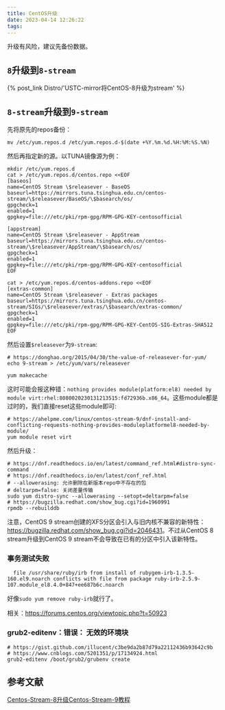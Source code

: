 ```yaml
---
title: CentOS升级
date: 2023-04-14 12:26:22
tags:
---
```


升级有风险，建议先备份数据。

## `8`升级到`8-stream`

{% post_link Distro/'USTC-mirror将CentOS-8升级为stream' %}

## `8-stream`升级到`9-stream`

先将原先的repos备份：

```shell
mv /etc/yum.repos.d /etc/yum.repos.d-$(date +%Y.%m.%d.%H:%M:%S.%N)
```

然后再指定新的源。以TUNA镜像源为例：

```shell
mkdir /etc/yum.repos.d
cat > /etc/yum.repos.d/centos.repo <<EOF
[baseos]
name=CentOS Stream \$releasever - BaseOS
baseurl=https://mirrors.tuna.tsinghua.edu.cn/centos-stream/\$releasever/BaseOS/\$basearch/os/
gpgcheck=1
enabled=1
gpgkey=file:///etc/pki/rpm-gpg/RPM-GPG-KEY-centosofficial

[appstream]
name=CentOS Stream \$releasever - AppStream
baseurl=https://mirrors.tuna.tsinghua.edu.cn/centos-stream/\$releasever/AppStream/\$basearch/os/
gpgcheck=1
enabled=1
gpgkey=file:///etc/pki/rpm-gpg/RPM-GPG-KEY-centosofficial
EOF

cat > /etc/yum.repos.d/centos-addons.repo <<EOF
[extras-common]
name=CentOS Stream \$releasever - Extras packages
baseurl=https://mirrors.tuna.tsinghua.edu.cn/centos-stream/SIGs/\$releasever/extras/\$basearch/extras-common/
gpgcheck=1
enabled=1
gpgkey=file:///etc/pki/rpm-gpg/RPM-GPG-KEY-CentOS-SIG-Extras-SHA512
EOF
```

然后设置`$releasever`为`9-stream`:

```shell
# https://donghao.org/2015/04/30/the-value-of-releasever-for-yum/
echo 9-stream > /etc/yum/vars/releasever
```

```shell
yum makecache
```

这时可能会报这种错：`nothing provides module(platform:el8) needed by module virt:rhel:8080020230131213515:fd72936b.x86_64`。这些module都是过时的，我们直接reset这些module即可:

```shell
# https://ahelpme.com/linux/centos-stream-9/dnf-install-and-conflicting-requests-nothing-provides-moduleplatformel8-needed-by-module/
yum module reset virt
```

然后升级：

```shell
# https://dnf.readthedocs.io/en/latest/command_ref.html#distro-sync-command
# https://dnf.readthedocs.io/en/latest/conf_ref.html
# --allowerasing: 允许删除在新版本repo中不存在的包
# deltarpm=false: 关闭差量传输
sudo yum distro-sync --allowerasing --setopt=deltarpm=false
# https://bugzilla.redhat.com/show_bug.cgi?id=1960991
rpmdb --rebuilddb
```

注意，CentOS 9 stream创建的XFS分区会引入与旧内核不兼容的新特性：<https://bugzilla.redhat.com/show_bug.cgi?id=2046431>。不过从CentOS 8 stream升级到CentOS 9 stream不会导致在已有的分区中引入该新特性。

### 事务测试失败

```text
  file /usr/share/ruby/irb from install of rubygem-irb-1.3.5-160.el9.noarch conflicts with file from package ruby-irb-2.5.9-107.module_el8.4.0+847+ee687b6c.noarch
```

好像`sudo yum remove ruby-irb`就行了。

相关：<https://forums.centos.org/viewtopic.php?t=50923>

### grub2-editenv：错误： 无效的环境块

```shell
# https://gist.github.com/illucent/c3be9da2b87d79a22112436b93642c9b
# https://www.cnblogs.com/5201351/p/17134924.html
grub2-editenv /boot/grub2/grubenv create
```

## 参考文献

[Centos-Stream-8升级Centos-Stream-9教程](https://zhuanlan.zhihu.com/p/571394959)
